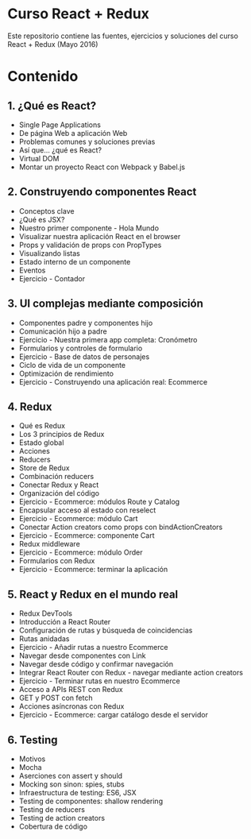 # Curso React + Redux

Este repositorio contiene las fuentes, ejercicios y soluciones del curso React + Redux (Mayo 2016)

# Contenido
## 1. ¿Qué es React?
- Single Page Applications
- De página Web a aplicación Web
- Problemas comunes y soluciones previas
- Así que... ¿qué es React?
- Virtual DOM
- Montar un proyecto React con Webpack y Babel.js

## 2. Construyendo componentes React
- Conceptos clave
- ¿Qué es JSX?
- Nuestro primer componente - Hola Mundo
- Visualizar nuestra aplicación React en el browser
- Props y validación de props con PropTypes
- Visualizando listas
- Estado interno de un componente
- Eventos
- Ejercicio - Contador

## 3. UI complejas mediante composición
- Componentes padre y componentes hijo
- Comunicación hijo a padre
- Ejercicio - Nuestra primera app completa: Cronómetro
- Formularios y controles de formulario
- Ejercicio - Base de datos de personajes
- Ciclo de vida de un componente
- Optimización de rendimiento
- Ejercicio - Construyendo una aplicación real: Ecommerce


## 4. Redux
- Qué es Redux
- Los 3 principios de Redux
- Estado global
- Acciones
- Reducers
- Store de Redux
- Combinación reducers
- Conectar Redux y React
- Organización del código
- Ejercicio - Ecommerce: módulos Route y Catalog
- Encapsular acceso al estado con reselect
- Ejercicio - Ecommerce: módulo Cart
- Conectar Action creators como props con bindActionCreators
- Ejercicio - Ecommerce: componente Cart
- Redux middleware
- Ejercicio - Ecommerce: módulo Order
- Formularios con Redux
- Ejercicio - Ecommerce: terminar la aplicación


## 5. React y Redux en el mundo real
- Redux DevTools
- Introducción a React Router
- Configuración de rutas y búsqueda de coincidencias
- Rutas anidadas
- Ejercicio - Añadir rutas a nuestro Ecommerce
- Navegar desde componentes con Link
- Navegar desde código y confirmar navegación
- Integrar React Router con Redux - navegar mediante action creators
- Ejercicio - Terminar rutas en nuestro Ecommerce
- Acceso a APIs REST con Redux
- GET y POST con fetch
- Acciones asíncronas con Redux
- Ejercicio - Ecommerce: cargar catálogo desde el servidor

## 6. Testing
- Motivos
- Mocha
- Aserciones con assert y should
- Mocking son sinon: spies, stubs
- Infraestructura de testing: ES6, JSX
- Testing de componentes: shallow rendering
- Testing de reducers
- Testing de action creators
- Cobertura de código

